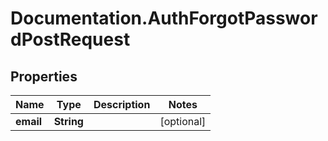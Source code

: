 # Documentation.AuthForgotPasswordPostRequest

## Properties

Name | Type | Description | Notes
------------ | ------------- | ------------- | -------------
**email** | **String** |  | [optional] 



